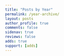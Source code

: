 ```yaml
---
title: "Posts by Year"
permalink: /year-archive/
layout: posts
author_profile: true
comments: false
sidenav: true
reviews: false
adds: true
support: [adds]
---
```

